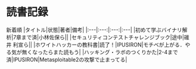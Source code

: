 # 読書記録
新着順
|タイトル|状態|著者|備考|
|:---|:---:|:---:|:---|
|初めて学ぶバイナリ解析|7章まで済|小林佐保ら||
|セキュリティコンテストチャレンジブック|途中|碓井 利宣ら||
|ホワイトハッカーの教科書|読了！|IPUSIRON|モチベが上がる．やる気が無くなったらまた読もう|
|ハッキング・ラボのつくりかた|2-4まで済|IPUSIRON|Metasploitable2の攻撃で止まってる|